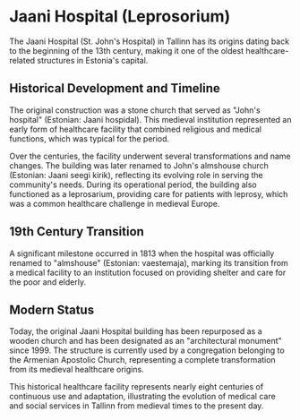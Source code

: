 # Jaani Hospital (Leprosorium)

The Jaani Hospital (St. John's Hospital) in Tallinn has its origins dating back to the beginning of the 13th century, making it one of the oldest healthcare-related structures in Estonia's capital.

## Historical Development and Timeline

The original construction was a stone church that served as "John's hospital" (Estonian: Jaani hospidal). This medieval institution represented an early form of healthcare facility that combined religious and medical functions, which was typical for the period.

Over the centuries, the facility underwent several transformations and name changes. The building was later renamed to John's almshouse church (Estonian: Jaani seegi kirik), reflecting its evolving role in serving the community's needs. During its operational period, the building also functioned as a leprosarium, providing care for patients with leprosy, which was a common healthcare challenge in medieval Europe.

## 19th Century Transition

A significant milestone occurred in 1813 when the hospital was officially renamed to "almshouse" (Estonian: vaestemaja), marking its transition from a medical facility to an institution focused on providing shelter and care for the poor and elderly.

## Modern Status

Today, the original Jaani Hospital building has been repurposed as a wooden church and has been designated as an "architectural monument" since 1999. The structure is currently used by a congregation belonging to the Armenian Apostolic Church, representing a complete transformation from its medieval healthcare origins.

This historical healthcare facility represents nearly eight centuries of continuous use and adaptation, illustrating the evolution of medical care and social services in Tallinn from medieval times to the present day.
